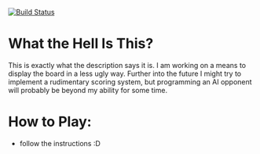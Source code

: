 [![Build Status](https://travis-ci.org/EachOneChew/Go.svg?branch=master)](https://travis-ci.org/EachOneChew/Go)

# What the Hell Is This?

This is exactly what the description says it is. I am working on a means to display the board in a less ugly way. Further into the future I might try to implement a rudimentary scoring system, but programming an AI opponent will probably be beyond my ability for some time.

# How to Play:

* follow the instructions :D
